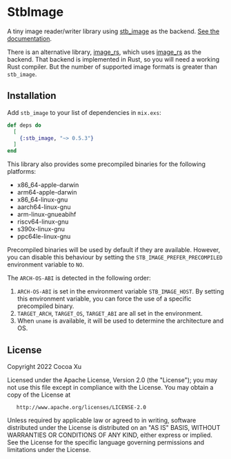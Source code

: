 # StbImage

A tiny image reader/writer library using [stb_image](https://github.com/nothings/stb/blob/master/stb_image.h) as the backend. [See the documentation](https://hexdocs.pm/stb_image).

There is an alternative library, [image_rs](https://github.com/cocoa-xu/image_rs), which uses [image_rs](https://github.com/image-rs/image) as the backend. That backend is implemented in Rust, so you will need a working Rust compiler. But the number of supported image formats is greater than `stb_image`.

## Installation

Add `stb_image` to your list of dependencies in `mix.exs`:

```elixir
def deps do
  [
    {:stb_image, "~> 0.5.3"}
  ]
end
```

This library also provides some precompiled binaries for the following platforms:
- x86_64-apple-darwin
- arm64-apple-darwin
- x86_64-linux-gnu
- aarch64-linux-gnu
- arm-linux-gnueabihf
- riscv64-linux-gnu
- s390x-linux-gnu
- ppc64le-linux-gnu

Precompiled binaries will be used by default if they are available. However, you can disable this behaviour by setting the `STB_IMAGE_PREFER_PRECOMPILED` environment variable to `NO`.

The `ARCH-OS-ABI` is detected in the following order:
1. `ARCH-OS-ABI` is set in the environment variable `STB_IMAGE_HOST`. By setting this environment variable, you can force the use of a specific precompiled binary.
2. `TARGET_ARCH`, `TARGET_OS`, `TARGET_ABI` are all set in the environment.
3. When `uname` is available, it will be used to determine the architecture and OS.

## License

   Copyright 2022 Cocoa Xu

   Licensed under the Apache License, Version 2.0 (the "License");
   you may not use this file except in compliance with the License.
   You may obtain a copy of the License at

       http://www.apache.org/licenses/LICENSE-2.0

   Unless required by applicable law or agreed to in writing, software
   distributed under the License is distributed on an "AS IS" BASIS,
   WITHOUT WARRANTIES OR CONDITIONS OF ANY KIND, either express or implied.
   See the License for the specific language governing permissions and
   limitations under the License.
